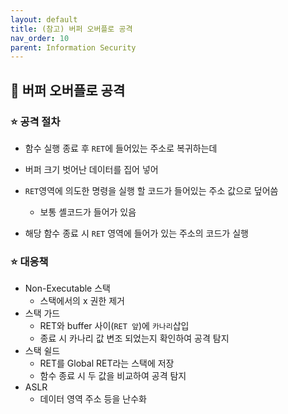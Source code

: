 ```yaml
---
layout: default
title: (참고) 버퍼 오버플로 공격
nav_order: 10
parent: Information Security
---
```




## 📑 버퍼 오버플로 공격

### ⭐ 공격 절차

- 함수 실행 종료 후 `RET`에 들어있는 주소로 복귀하는데
- 버퍼 크기 벗어난 데이터를 집어 넣어 
- `RET`영역에 의도한 명령을 실행 할 코드가 들어있는 주소 값으로 덮어씀
  - 보통 셸코드가 들어가 있음

- 해당 함수 종료 시 `RET` 영역에 들어가 있는 주소의 코드가 실행



### ⭐ 대응책

- Non-Executable 스택
  - 스택에서의 x 권한 제거
- 스택 가드
  - RET와 buffer 사이(`RET 앞`)에 `카나리`삽입
  - 종료 시 카나리 값 변조 되었는지 확인하여 공격 탐지
- 스택 쉴드
  - RET를 Global RET라는 스택에 저장
  - 함수 종료 시 두 값을 비교하여 공격 탐지
- ASLR
  - 데이터 영역 주소 등을 난수화
